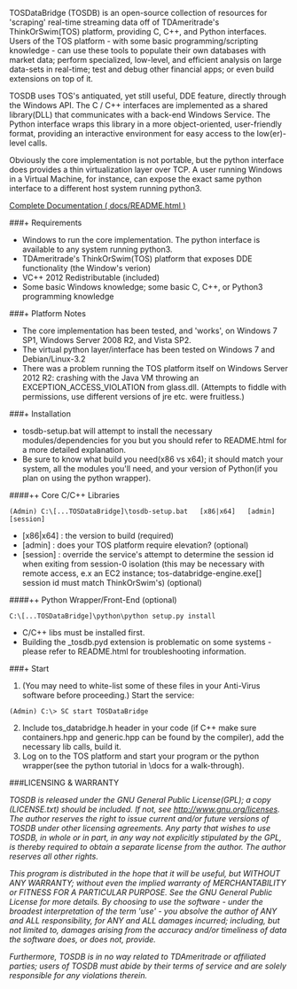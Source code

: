 TOSDataBridge (TOSDB) is an open-source collection of resources for 'scraping' real-time streaming data off of TDAmeritrade's ThinkOrSwim(TOS) platform, providing C, C++, and Python interfaces. Users of the TOS platform - with some basic programming/scripting knowledge - can use these tools to populate their own databases with market data; perform specialized, low-level, and efficient analysis on large data-sets in real-time; test and debug other financial apps; or even build extensions on top of it.

TOSDB uses TOS's antiquated, yet still useful, DDE feature, directly through the Windows API. The C / C++ interfaces are implemented as a shared library(DLL) that communicates with a back-end Windows Service. The Python interface wraps this library in a more object-oriented, user-friendly format, providing an interactive environment for easy access to the low(er)-level calls.

Obviously the core implementation is not portable, but the python interface does provides a thin virtualization layer over TCP. A user running Windows in a Virtual Machine, for instance, can expose the exact same python interface to a different host system running python3. 

[Complete Documentation ( docs/README.html ) ](https://raw.githubusercontent.com/jeog/TOSDataBridge/master/docs/README.html)

###+ Requirements
- Windows to run the core implementation. The python interface is available to any system running python3. 
- TDAmeritrade's ThinkOrSwim(TOS) platform that exposes DDE functionality (the Window's verion)
- VC++ 2012 Redistributable (included)
- Some basic Windows knowledge; some basic C, C++, or Python3 programming knowledge

###+ Platform Notes
- The core implementation has been tested, and 'works', on Windows 7 SP1, Windows Server 2008 R2, and Vista SP2. 
- The virtual python layer/interface has been tested on Windows 7 and Debian/Linux-3.2
- There was a problem running the TOS platform itself on Windows Server 2012 R2: crashing with the Java VM throwing an EXCEPTION_ACCESS_VIOLATION from glass.dll. (Attempts to fiddle with permissions, use different versions of jre etc. were fruitless.)
  
###+ Installation
- tosdb-setup.bat will attempt to install the necessary modules/dependencies for you but you should refer to README.html for a more detailed explanation.
- Be sure to know what build you need(x86 vs x64); it should match your system, all the modules you'll need, and your version of Python(if you plan on using the python wrapper).

 ####++ Core C/C++ Libraries
 ```
(Admin) C:\[...TOSDataBridge]\tosdb-setup.bat   [x86|x64]   [admin]   [session]
```
 - [x86|x64] : the version to build (required)
 - [admin] : does your TOS platform require elevation? (optional)
 - [session] : override the service's attempt to determine the session id when exiting from session-0 isolation (this may be necessary with remote access, e.x an EC2 instance; tos-databridge-engine.exe[] session id must match ThinkOrSwim's) (optional)

 ####++ Python Wrapper/Front-End (optional)
 ```
C:\[...TOSDataBridge]\python\python setup.py install
```
 - C/C++ libs must be installed first.
 - Building the _tosdb.pyd extension is problematic on some systems - please refer to README.html for troubleshooting information.


###+ Start
1. (You may need to white-list some of these files in your Anti-Virus software before proceeding.) Start the service:  
```
(Admin) C:\> SC start TOSDataBridge
```
2. Include tos_databridge.h header in your code (if C++ make sure containers.hpp and generic.hpp can be found by the compiler), add the necessary lib calls, build it.
3. Log on to the TOS platform and start your program or the python wrapper(see the python tutorial in \docs for a walk-through).


###LICENSING & WARRANTY

*TOSDB is released under the GNU General Public License(GPL); a copy (LICENSE.txt) should be included. If not, see http://www.gnu.org/licenses. The author reserves the right to issue current and/or future versions of TOSDB under other licensing agreements. Any party that wishes to use TOSDB, in whole or in part, in any way not explicitly stipulated by the GPL, is thereby required to obtain a separate license from the author. The author reserves all other rights.*

*This program is distributed in the hope that it will be useful, but WITHOUT ANY WARRANTY; without even the implied warranty of MERCHANTABILITY or FITNESS FOR A PARTICULAR PURPOSE. See the GNU General Public License for more details. By choosing to use the software - under the broadest interpretation of the term 'use' - you absolve the author of ANY and ALL responsibility, for ANY and ALL damages incurred; including, but not limited to, damages arising from the accuracy and/or timeliness of data the software does, or does not, provide.*     

*Furthermore, TOSDB is in no way related to TDAmeritrade or affiliated parties; users of TOSDB must abide by their terms of service and are solely responsible for any violations therein.*
